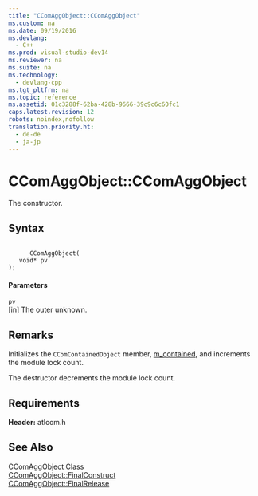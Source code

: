 ```yaml
---
title: "CComAggObject::CComAggObject"
ms.custom: na
ms.date: 09/19/2016
ms.devlang: 
  - C++
ms.prod: visual-studio-dev14
ms.reviewer: na
ms.suite: na
ms.technology: 
  - devlang-cpp
ms.tgt_pltfrm: na
ms.topic: reference
ms.assetid: 01c3288f-62ba-428b-9666-39c9c6c60fc1
caps.latest.revision: 12
robots: noindex,nofollow
translation.priority.ht: 
  - de-de
  - ja-jp
---
```

# CComAggObject::CComAggObject
The constructor.  
  
## Syntax  
  
```  
  
      CComAggObject(  
   void* pv   
);  
```  
  
#### Parameters  
 `pv`  
 [in] The outer unknown.  
  
## Remarks  
 Initializes the `CComContainedObject` member, [m_contained](../vs140/CComAggObject--m_contained.md), and increments the module lock count.  
  
 The destructor decrements the module lock count.  
  
## Requirements  
 **Header:** atlcom.h  
  
## See Also  
 [CComAggObject Class](../vs140/CComAggObject-Class.md)   
 [CComAggObject::FinalConstruct](../vs140/CComAggObject--FinalConstruct.md)   
 [CComAggObject::FinalRelease](../vs140/CComAggObject--FinalRelease.md)